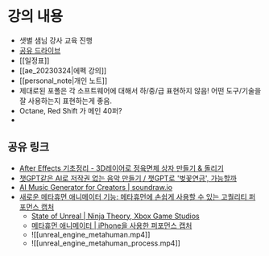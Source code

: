 # 강의 내용
- 샛별 샘님 강사 교육 진행
- [공유 드라이브](https://drive.google.com/drive/folders/1G5A7AEy54BdMcG7E_hLtCaRpFrbIUR4u)
- [[일정표]]
- [[ae_20230324|에펙 강의]]
- [[personal_note|개인 노트]]
- 제대로된 포폴은 각 소프트웨어에 대해서 하/중/급 표현하지 않음! 어떤 도구/기술을 잘 사용하는지 표현하는게 좋음.
- Octane, Red Shift 가 메인 40퍼?
- 

## 공유 링크
- [After Effects 기초정리 - 3D레이어로 정육면체 상자 만들기 & 돌리기](https://m.blog.naver.com/PostView.naver?isHttpsRedirect=true&blogId=yuyangee&logNo=20203084170)
- [챗GPT같은 AI로 저작권 없는 음악 만들기 / 챗GPT로 '벚꽃연금', 가능할까](https://youtu.be/BNFXZn9T4qg)
- [AI Music Generator for Creators | soundraw.io](https://soundraw.io/)
- [새로운 메타휴먼 애니메이터 기능: 메타휴먼에 손쉽게 사용할 수 있는 고퀄리티 퍼포먼스 캡처](https://www.unrealengine.com/ko/blog/new-metahuman-animator-feature-set-to-bring-easy-high-fidelity-performance-capture-to-metahumans)
	- [State of Unreal | Ninja Theory, Xbox Game Studios](https://youtu.be/_v0lylvmb9o)
	- [메타휴먼 애니메이터 | iPhone을 사용한 퍼포먼스 캡처](https://youtu.be/BYA_0lwvgXc)
	- ![[unreal_engine_metahuman.mp4]]
	- ![[unreal_engine_metahuman_process.mp4]]